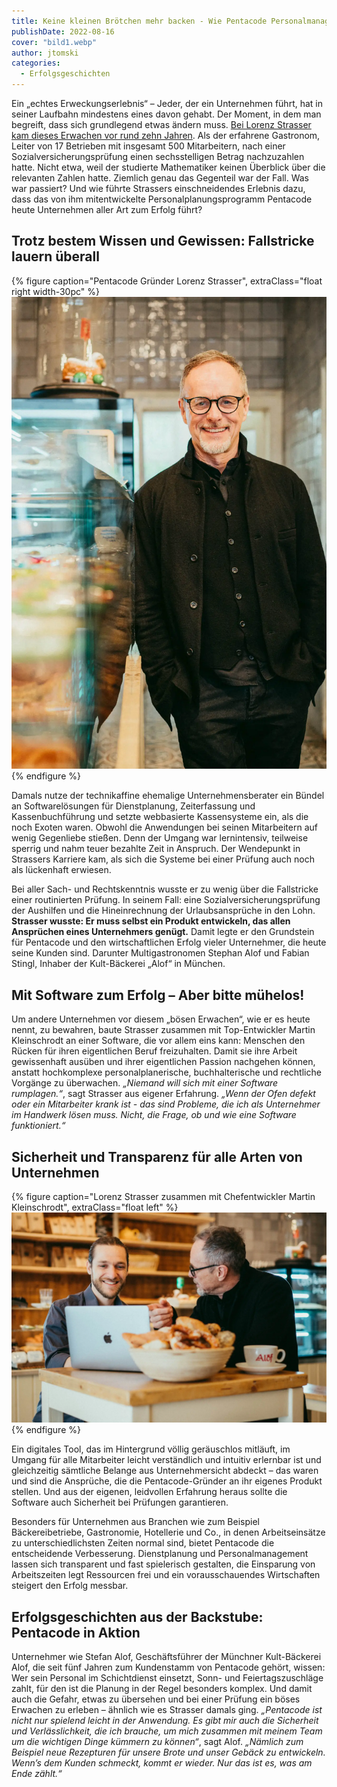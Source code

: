 ```yaml
---
title: Keine kleinen Brötchen mehr backen - Wie Pentacode Personalmanagement spielend leicht macht
publishDate: 2022-08-16
cover: "bild1.webp"
author: jtomski
categories:
  - Erfolgsgeschichten
---
```


Ein „echtes Erweckungserlebnis“ – Jeder, der ein Unternehmen führt, hat in
seiner Laufbahn mindestens eines davon gehabt. Der Moment, in dem man begreift,
dass sich grundlegend etwas ändern muss. [Bei Lorenz Strasser kam dieses Erwachen
vor rund zehn Jahren](../erfolg_durch_faktor_zeit). Als der erfahrene Gastronom, Leiter von 17 Betrieben mit
insgesamt 500 Mitarbeitern, nach einer Sozialversicherungsprüfung einen
sechsstelligen Betrag nachzuzahlen hatte. Nicht etwa, weil der studierte
Mathematiker keinen Überblick über die relevanten Zahlen hatte. Ziemlich genau
das Gegenteil war der Fall. Was war passiert? Und wie führte Strassers
einschneidendes Erlebnis dazu, dass das von ihm mitentwickelte
Personalplanungsprogramm Pentacode heute Unternehmen aller Art zum Erfolg führt?

## Trotz bestem Wissen und Gewissen: Fallstricke lauern überall

{% figure caption="Pentacode Gründer Lorenz Strasser", extraClass="float right width-30pc" %}
<img src="bild2.webp" alt="Pentacode Gründer Lorenz Strasser" />
{% endfigure %}

Damals nutze der technikaffine ehemalige Unternehmensberater ein Bündel an
Softwarelösungen für Dienstplanung, Zeiterfassung und Kassenbuchführung und
setzte webbasierte Kassensysteme ein, als die noch Exoten waren. Obwohl die
Anwendungen bei seinen Mitarbeitern auf wenig Gegenliebe stießen. Denn der
Umgang war lernintensiv, teilweise sperrig und nahm teuer bezahlte Zeit in
Anspruch. Der Wendepunkt in Strassers Karriere kam, als sich die Systeme bei
einer Prüfung auch noch als lückenhaft erwiesen.

Bei aller Sach- und Rechtskenntnis wusste er zu wenig über die Fallstricke einer
routinierten Prüfung. In seinem Fall: eine Sozialversicherungsprüfung der
Aushilfen und die Hineinrechnung der Urlaubsansprüche in den Lohn. **Strasser
wusste: Er muss selbst ein Produkt entwickeln, das allen Ansprüchen eines
Unternehmers genügt.** Damit legte er den Grundstein für Pentacode und den
wirtschaftlichen Erfolg vieler Unternehmer, die heute seine Kunden sind.
Darunter Multigastronomen Stephan Alof und Fabian Stingl, Inhaber der
Kult-Bäckerei „Alof“ in München.

## Mit Software zum Erfolg – Aber bitte mühelos!

Um andere Unternehmen vor diesem „bösen Erwachen“, wie er es heute nennt, zu
bewahren, baute Strasser zusammen mit Top-Entwickler Martin Kleinschrodt an
einer Software, die vor allem eins kann: Menschen den Rücken für ihren
eigentlichen Beruf freizuhalten. Damit sie ihre Arbeit gewissenhaft ausüben und
ihrer eigentlichen Passion nachgehen können, anstatt hochkomplexe
personalplanerische, buchhalterische und rechtliche Vorgänge zu überwachen.
<cite>„Niemand will sich mit einer Software rumplagen.“</cite>, sagt Strasser aus eigener
Erfahrung. <cite>„Wenn der Ofen defekt oder ein Mitarbeiter krank ist - das sind
Probleme, die ich als Unternehmer im Handwerk lösen muss. Nicht, die Frage, ob
und wie eine Software funktioniert.“</cite>

## Sicherheit und Transparenz für alle Arten von Unternehmen

{% figure caption="Lorenz Strasser zusammen mit Chefentwickler Martin Kleinschrodt", extraClass="float left" %}
<img src="bild3.webp" alt="Lorenz Strasser zusammen mit Chefentwickler Martin Kleinschrodt" />
{% endfigure %}

Ein digitales Tool, das im Hintergrund völlig geräuschlos mitläuft, im Umgang
für alle Mitarbeiter leicht verständlich und intuitiv erlernbar ist und
gleichzeitig sämtliche Belange aus Unternehmersicht abdeckt – das waren und sind
die Ansprüche, die die Pentacode-Gründer an ihr eigenes Produkt stellen. Und aus
der eigenen, leidvollen Erfahrung heraus sollte die Software auch Sicherheit bei
Prüfungen garantieren.

Besonders für Unternehmen aus Branchen wie zum Beispiel Bäckereibetriebe,
Gastronomie, Hotellerie und Co., in denen Arbeitseinsätze zu unterschiedlichsten
Zeiten normal sind, bietet Pentacode die entscheidende Verbesserung.
Dienstplanung und Personalmanagement lassen sich transparent und fast
spielerisch gestalten, die Einsparung von Arbeitszeiten legt Ressourcen frei und
ein vorausschauendes Wirtschaften steigert den Erfolg messbar.

## Erfolgsgeschichten aus der Backstube: Pentacode in Aktion

Unternehmer wie Stefan Alof, Geschäftsführer der Münchner Kult-Bäckerei Alof,
die seit fünf Jahren zum Kundenstamm von Pentacode gehört, wissen: Wer sein
Personal im Schichtdienst einsetzt, Sonn- und Feiertagszuschläge zahlt, für den
ist die Planung in der Regel besonders komplex. Und damit auch die Gefahr, etwas
zu übersehen und bei einer Prüfung ein böses Erwachen zu erleben – ähnlich wie
es Strasser damals ging. <cite>„Pentacode ist nicht nur spielend leicht in der
Anwendung. Es gibt mir auch die Sicherheit und Verlässlichkeit, die ich brauche,
um mich zusammen mit meinem Team um die wichtigen Dinge kümmern zu können“</cite>, sagt
Alof. <cite>„Nämlich zum Beispiel neue Rezepturen für unsere Brote und unser Gebäck zu
entwickeln. Wenn’s dem Kunden schmeckt, kommt er wieder. Nur das ist es, was am
Ende zählt.“</cite>
